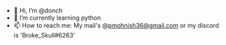 - 👋 Hi, I’m @donch
- 🌱 I’m currently learning python
- 📫 How to reach me: My mail's @pmohnish36@gmail.com or my discord is 'Broke_Skull#6263'

<!---
BrokeMona/BrokeMona is a ✨ special ✨ repository because its `README.md` (this file) appears on your GitHub profile.
You can click the Preview link to take a look at your changes.
--->
